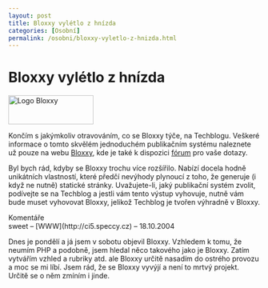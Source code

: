 ```yaml
---
layout: post
title: Bloxxy vylétlo z hnízda
categories: [Osobní]
permalink: /osobni/bloxxy-vyletlo-z-hnizda.html
---
```

# Bloxxy vylétlo z hnízda

<div class="obry"><div class="leftbox"><img alt="Logo Bloxxy" height="58" src="http://www.techblog.cz/images/bloxxy-logo.gif" width="170"/></div></div> 

Končím s jakýmkoliv otravováním, co se Bloxxy týče, na Techblogu. Veškeré informace o tomto skvělém jednoduchém publikačním systému naleznete už pouze na webu [Bloxxy](http://bloxxy.srubar.net/), kde je také k dispozici [fórum](http://bloxxy.srubar.net/forum/) pro vaše dotazy.

Byl bych rád, kdyby se Bloxxy trochu více rozšířilo. Nabízí docela hodně unikátních vlastností, které předčí nevýhody plynoucí z toho, že generuje (i když ne nutně) statické stránky. Uvažujete-li, jaký publikační systém zvolit, podívejte se na Techblog a jestli vám tento výstup vyhovuje, nutně vám bude muset vyhovovat Bloxxy, jelikož Techblog je tvořen výhradně v Bloxxy.


<section id='comments-section'>
<div class='commentsheader'>Komentáře</div>        
<div class='comment-item-header' markdown=1>
sweet &ndash; [WWW](http://ci5.speccy.cz) &ndash; 18.10.2004
</div>

Dnes je pondělí a já jsem v sobotu objevil Bloxxy. Vzhledem k tomu, že neumím PHP a podobně, jsem hledal něco takového jako je Bloxxy. Zatím vytvářím vzhled a rubriky atd. ale Bloxxy určitě nasadím do ostrého provozu a moc se mi líbí. Jsem rád, že se Bloxxy vyvýjí a není to mrtvý projekt. Určitě se o něm zmíním i jinde.

</section>